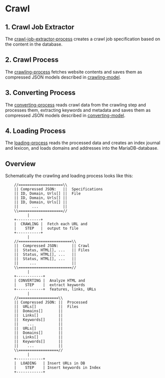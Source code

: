 # Crawl

## 1. Crawl Job Extractor

The [crawl-job-extractor-process](crawl-job-extractor-process/) creates a crawl job specification 
based on the content in the database.

## 2. Crawl Process

The [crawling-process](crawling-process/) fetches website contents and saves them
as compressed JSON models described in [crawling-model](crawling-model/).

## 3. Converting Process

The [converting-process](converting-process/) reads crawl data from the crawling step and 
processes them, extracting keywords and metadata and saves them as compressed JSON models 
described in [converting-model](converting-model/).

## 4. Loading Process

The [loading-process](loading-process/) reads the processed data and creates an index journal
and lexicon, and loads domains and addresses into the MariaDB-database.

## Overview 

Schematically the crawling and loading process looks like this:

```
    //====================\\
    || Compressed JSON:   ||  Specifications
    || ID, Domain, Urls[] ||  File
    || ID, Domain, Urls[] ||
    || ID, Domain, Urls[] ||
    ||      ...           ||
    \\====================//
          |
    +-----------+  
    |  CRAWLING |  Fetch each URL and 
    |    STEP   |  output to file
    +-----------+
          |
    //========================\\
    ||  Compressed JSON:      || Crawl
    ||  Status, HTML[], ...   || Files
    ||  Status, HTML[], ...   ||
    ||  Status, HTML[], ...   ||
    ||     ...                ||
    \\========================//
          |
    +------------+
    | CONVERTING |  Analyze HTML and 
    |    STEP    |  extract keywords 
    +------------+  features, links, URLs
          |
    //==================\\
    || Compressed JSON: ||  Processed
    ||  URLs[]          ||  Files
    ||  Domains[]       ||
    ||  Links[]         ||  
    ||  Keywords[]      ||
    ||    ...           ||
    ||  URLs[]          ||
    ||  Domains[]       ||
    ||  Links[]         ||    
    ||  Keywords[]      ||
    ||    ...           ||
    \\==================//
          |
    +------------+
    |  LOADING   | Insert URLs in DB
    |    STEP    | Insert keywords in Index
    +------------+    
    
```
